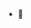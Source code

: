 - 👋

<!---
DENGYuqiKelly/DENGYuqiKelly is a ✨ special ✨ repository because its `README.md` (this file) appears on your GitHub profile.
You can click the Preview link to take a look at your changes.
--->
